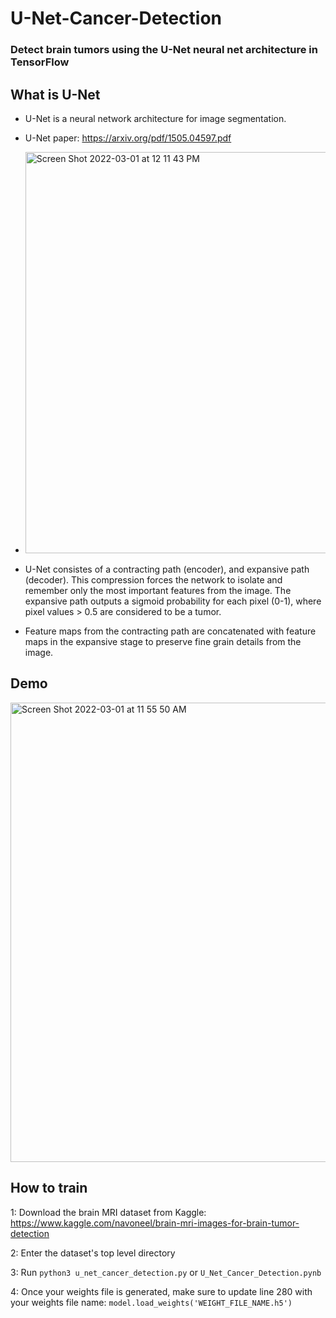 # U-Net-Cancer-Detection
### Detect brain tumors using the U-Net neural net architecture in TensorFlow

## What is U-Net

* U-Net is a neural network architecture for image segmentation. 

* U-Net paper: https://arxiv.org/pdf/1505.04597.pdf

* <img width="642" alt="Screen Shot 2022-03-01 at 12 11 43 PM" src="https://user-images.githubusercontent.com/20956909/156225238-4379060e-ed88-4a21-9875-3c8c80493778.png">

* U-Net consistes of a contracting path (encoder), and expansive path (decoder). This compression forces the network to isolate and remember only the most important features from the image. The expansive path outputs a sigmoid probability for each pixel (0-1), where pixel values > 0.5 are considered to be a tumor.
* Feature maps from the contracting path are concatenated with feature maps in the expansive stage to preserve fine grain details from the image.

## Demo

<img width="735" alt="Screen Shot 2022-03-01 at 11 55 50 AM" src="https://user-images.githubusercontent.com/20956909/156223758-ece751ec-412d-4b59-809b-387a2437546b.png">

## How to train

1: Download the brain MRI dataset from Kaggle: https://www.kaggle.com/navoneel/brain-mri-images-for-brain-tumor-detection

2: Enter the dataset's top level directory

3: Run `python3 u_net_cancer_detection.py` or `U_Net_Cancer_Detection.pynb`

4: Once your weights file is generated, make sure to update line 280 with your weights file name: `model.load_weights('WEIGHT_FILE_NAME.h5')`
